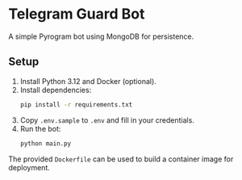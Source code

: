 # Telegram Guard Bot

A simple Pyrogram bot using MongoDB for persistence.

## Setup

1. Install Python 3.12 and Docker (optional).
2. Install dependencies:
   ```bash
   pip install -r requirements.txt
   ```
3. Copy `.env.sample` to `.env` and fill in your credentials.
4. Run the bot:
   ```bash
   python main.py
   ```

The provided `Dockerfile` can be used to build a container image for deployment.
